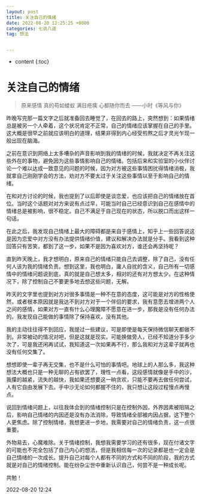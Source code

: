 ```yaml
---
layout: post
title: 关注自己的情绪
date: 2022-08-20 12:25:25 +0800
categories: 七说八道
tag: 想法


---
```


* content
{:toc}




# 关注自己的情绪

> 原来感情
> 真的苟如蝼蚁
> 满目疮痍
> 心都随你而去
> ——小时《等风与你》


昨晚写完那一篇文字之后就准备回去睡觉了，在回去的路上，突然想到：如果情绪总是被另一个人牵着，这个状况肯定不正常，自己的情绪应该掌握在自己的手里。这大概是很早之前就应该明白的道理，结果非得到内心经受煎熬之后才灵光乍现一般出现在脑海。

之前在意识到网络上太多嘈杂的声音影响到我的情绪的时候，我就决定不再关注这些外在的事物，避免因为这些事情影响自己的情绪。包括后来和实验室的小伙伴讨论一个难以达成一致意见的问题的时候，因为对方被这些事情困扰得情绪消极，我就拿自己刚刚学会的方法，劝对方不要太过于关注这些事情以至于影响自己的情绪。

在和对方讨论的时候，我也提到了以后即使是谈恋爱，也应该把自己的情绪放在首位。当时这个话题对对方来说有点过早，可能当时自己已经意识到自己在感情中的情绪总是被影响，很不稳定。自己不满足于自己现在的状态，所以脱口而出这样一句话。

在此之后，我发现自己情绪上最大的障碍都是来自于感情上，知乎上一些回答说这是因为恋爱中对方没有办法提供情绪价值，建议和解决办法就是分手。我看到这种回答只有苦笑，都到了这一步，如果不是因为喜欢对方，谁还会再坚持呢？

直到昨天晚上，我才想明白，原来自己的情绪只能自己去调整，除了自己，没有任何人该为我的情绪负责。想到这里，我也明白，庸人自扰的含义，自己所有一切感情中的情绪问题说到底，真的就是自己想太多，相对的还有对方想太少。在这种情况下，除了控制自己不要更多地去想这些问题，无解。

昨天的文字里也提到对方对很多事情是一种不在意的态度，这可能是对方的性格使然，或者根本原因就是我达不到对方对于一个伴侣的要求，我有意愿去增进两个人之间的感情，如果对方一直有什么心理魔障不愿意在进一步，那我是没有任何办法的。我发现自己能做的事情除了保持喜欢，没有其他。

我的主动往往得不到回应，我提过一些建议，可是即使是每天保持微信聊天都做不到。非常被动的情况对吧，但是这就是现实。可能换做旁人，已经不知道分手多少次了，可是我还闲再试试，我知道这一次如果再不行，那么我和对方这辈子就再也没有任何交集了。

想想即使一辈子再无交集，也不是什么可怕的事情吧。地球上的人那么多，我这种想法大概也只是一种无聊的占有欲罢了，理性一点看，这段感情就像是手中的沙，我攥的越紧，流失的越快，我如果还想要这一晌贪欢，只能不要再去做任何尝试，人有它自由发展下去。手中沙无论如何都握不住的，我只想让这段过程慢点再慢点。

说回到情绪问题上，以往我体会到的情绪控制只是在控制外因，外界因素被阻隔之后，影响自己情绪的内因还是没有办法消除，导致情绪全部被内因占据，这下整个人更焦虑。除了控制情绪，我想更进一步地，我需要对自己的情绪负责，这一点很重要。

外物易去，心魔难除。关于情绪控制，我想我需要学习的还有很多，现在付诸文字的可能也不完全包括了自己内心的想法，但是我相信每一次的记录都是也一定会是自己情绪的一次成长。提升自己对每个人都有不同的方式和不同的阶段，我的方式就是对自己的情绪控制。能在纷杂尘世中重新认识自己，何尝不是一种成长呢。

共勉！

2022-08-20 12:24